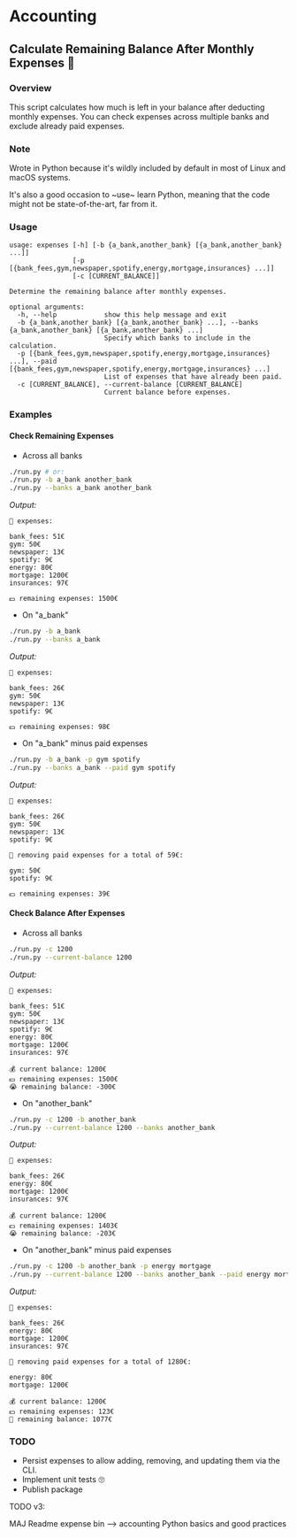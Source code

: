 # Accounting

## Calculate Remaining Balance After Monthly Expenses 💸

### Overview

This script calculates how much is left in your balance after deducting monthly expenses. You can check expenses across multiple banks and exclude already paid expenses.

### Note

Wrote in Python because it's wildly included by default in most of Linux and macOS systems.

It's also a good occasion to ~use~ learn Python, meaning that the code might not be state-of-the-art, far from it.

### Usage

```
usage: expenses [-h] [-b {a_bank,another_bank} [{a_bank,another_bank} ...]]
                [-p [{bank_fees,gym,newspaper,spotify,energy,mortgage,insurances} ...]]
                [-c [CURRENT_BALANCE]]

Determine the remaining balance after monthly expenses.

optional arguments:
  -h, --help            show this help message and exit
  -b {a_bank,another_bank} [{a_bank,another_bank} ...], --banks {a_bank,another_bank} [{a_bank,another_bank} ...]
                        Specify which banks to include in the calculation.
  -p [{bank_fees,gym,newspaper,spotify,energy,mortgage,insurances} ...], --paid [{bank_fees,gym,newspaper,spotify,energy,mortgage,insurances} ...]
                        List of expenses that have already been paid.
  -c [CURRENT_BALANCE], --current-balance [CURRENT_BALANCE]
                        Current balance before expenses.
```

### Examples

#### Check Remaining Expenses

- Across all banks

```sh
./run.py # or:
./run.py -b a_bank another_bank
./run.py --banks a_bank another_bank
```

_Output:_

```
🏦 expenses:

bank_fees: 51€
gym: 50€
newspaper: 13€
spotify: 9€
energy: 80€
mortgage: 1200€
insurances: 97€

💵 remaining expenses: 1500€
```

- On "a_bank"

```sh
./run.py -b a_bank
./run.py --banks a_bank
```

_Output:_

```
🏦 expenses:

bank_fees: 26€
gym: 50€
newspaper: 13€
spotify: 9€

💵 remaining expenses: 98€
```

- On "a_bank" minus paid expenses

```sh
./run.py -b a_bank -p gym spotify
./run.py --banks a_bank --paid gym spotify
```

_Output:_

```
🏦 expenses:

bank_fees: 26€
gym: 50€
newspaper: 13€
spotify: 9€

💸 removing paid expenses for a total of 59€:

gym: 50€
spotify: 9€

💵 remaining expenses: 39€
```

#### Check Balance After Expenses

- Across all banks

```sh
./run.py -c 1200
./run.py --current-balance 1200
```

_Output:_

```
🏦 expenses:

bank_fees: 51€
gym: 50€
newspaper: 13€
spotify: 9€
energy: 80€
mortgage: 1200€
insurances: 97€

💰 current balance: 1200€
💵 remaining expenses: 1500€
😭 remaining balance: -300€
```

- On "another_bank"

```sh
./run.py -c 1200 -b another_bank
./run.py --current-balance 1200 --banks another_bank
```

_Output:_

```
🏦 expenses:

bank_fees: 26€
energy: 80€
mortgage: 1200€
insurances: 97€

💰 current balance: 1200€
💵 remaining expenses: 1403€
😭 remaining balance: -203€
```

- On "another_bank" minus paid expenses

```sh
./run.py -c 1200 -b another_bank -p energy mortgage
./run.py --current-balance 1200 --banks another_bank --paid energy mortgage
```

_Output:_

```
🏦 expenses:

bank_fees: 26€
energy: 80€
mortgage: 1200€
insurances: 97€

💸 removing paid expenses for a total of 1280€:

energy: 80€
mortgage: 1200€

💰 current balance: 1200€
💵 remaining expenses: 123€
🤑 remaining balance: 1077€
```

### TODO

- Persist expenses to allow adding, removing, and updating them via the CLI.
- Implement unit tests 🙄
- Publish package

TODO v3:

MAJ Readme
expense bin --> accounting
Python basics and good practices
